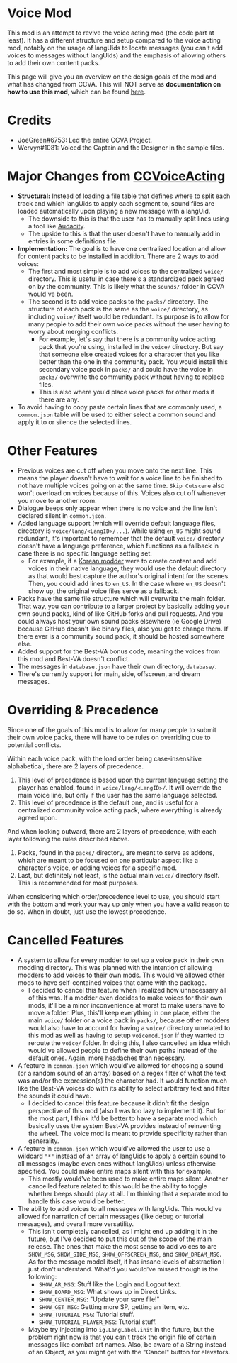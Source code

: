 # Voice Mod
This mod is an attempt to revive the voice acting mod (the code part at least). It has a different structure and setup compared to the voice acting mod, notably on the usage of langUids to locate messages (you can't add voices to messages without langUids) and the emphasis of allowing others to add their own content packs.

This page will give you an overview on the design goals of the mod and what has changed from CCVA. This will NOT serve as **documentation on how to use this mod**, which can be found [here](https://github.com/WatDuhHekBro/voice-mod/blob/master/Documentation.md).

# Credits
- JoeGreen#6753: Led the entire CCVA Project.
- Wervyn#1081: Voiced the Captain and the Designer in the sample files.

# Major Changes from [CCVoiceActing](https://github.com/CCDirectLink/CCVoiceacting)
- **Structural:** Instead of loading a file table that defines where to split each track and which langUids to apply each segment to, sound files are loaded automatically upon playing a new message with a langUid.
	- The downside to this is that the user has to manually split lines using a tool like [Audacity](https://www.audacityteam.org/).
	- The upside to this is that the user doesn't have to manually add in entries in some definitions file.
- **Implementation:** The goal is to have one centralized location and allow for content packs to be installed in addition. There are 2 ways to add voices:
	- The first and most simple is to add voices to the centralized `voice/` directory. This is useful in case there's a standardized pack agreed on by the community. This is likely what the `sounds/` folder in CCVA would've been.
	- The second is to add voice packs to the `packs/` directory. The structure of each pack is the same as the `voice/` directory, as including `voice/` itself would be redundant. Its purpose is to allow for many people to add their own voice packs without the user having to worry about merging conflicts.
		- For example, let's say that there is a community voice acting pack that you're using, installed in the `voice/` directory. But say that someone else created voices for a character that you like better than the one in the community pack. You would install this secondary voice pack in `packs/` and could have the voice in `packs/` overwrite the community pack without having to replace files.
		- This is also where you'd place voice packs for other mods if there are any.
- To avoid having to copy paste certain lines that are commonly used, a `common.json` table will be used to either select a common sound and apply it to or silence the selected lines.

# Other Features
- Previous voices are cut off when you move onto the next line. This means the player doesn't have to wait for a voice line to be finished to not have multiple voices going on at the same time. `Skip Cutscene` also won't overload on voices because of this. Voices also cut off whenever you move to another room.
- Dialogue beeps only appear when there is no voice and the line isn't declared silent in `common.json`.
- Added language support (which will override default language files, directory is `voice/lang/<LangID>/...`). While using `en_US` might sound redundant, it's important to remember that the default `voice/` directory doesn't have a language preference, which functions as a fallback in case there is no specific language setting set.
	- For example, if a [Korean modder](https://github.com/2hh8899) were to create content and add voices in their native language, they would use the default directory as that would best capture the author's original intent for the scenes. Then, you could add lines to `en_US`. In the case where `en_US` doesn't show up, the original voice files serve as a fallback.
- Packs have the same file structure which will overwrite the main folder. That way, you can contribute to a larger project by basically adding your own sound packs, kind of like GitHub forks and pull requests. And you could always host your own sound packs elsewhere (ie Google Drive) because GitHub doesn't like binary files, also you get to change them. If there ever is a community sound pack, it should be hosted somewhere else.
- Added support for the Best-VA bonus code, meaning the voices from this mod and Best-VA doesn't conflict.
- The messages in `database.json` have their own directory, `database/`.
- There's currently support for main, side, offscreen, and dream messages.

# Overriding & Precedence
Since one of the goals of this mod is to allow for many people to submit their own voice packs, there will have to be rules on overriding due to potential conflicts.

Within each voice pack, with the load order being case-insensitive alphabetical, there are 2 layers of precedence.
1. This level of precedence is based upon the current language setting the player has enabled, found in `voice/lang/<LangID>/`. It will override the main voice line, but only if the user has the same language selected.
2. This level of precedence is the default one, and is useful for a centralized community voice acting pack, where everything is already agreed upon.

And when looking outward, there are 2 layers of precedence, with each layer following the rules described above.
1. Packs, found in the `packs/` directory, are meant to serve as addons, which are meant to be focused on one particular aspect like a character's voice, or adding voices for a specific mod.
2. Last, but definitely not least, is the actual main `voice/` directory itself. This is recommended for most purposes.

When considering which order/precedence level to use, you should start with the bottom and work your way up only when you have a valid reason to do so. When in doubt, just use the lowest precedence.

# Cancelled Features
- A system to allow for every modder to set up a voice pack in their own modding directory. This was planned with the intention of allowing modders to add voices to their own mods. This would've allowed other mods to have self-contained voices that came with the package.
	- I decided to cancel this feature when I realized how unnecessary all of this was. If a modder even decides to make voices for their own mods, it'll be a minor inconvenience at worst to make users have to move a folder. Plus, this'll keep everything in one place, either the main `voice/` folder or a voice pack in `packs/`, because other modders would also have to account for having a `voice/` directory unrelated to this mod as well as having to setup `voicemod.json` if they wanted to reroute the `voice/` folder. In doing this, I also cancelled an idea which would've allowed people to define their own paths instead of the default ones. Again, more headaches than necessary.
- A feature in `common.json` which would've allowed for choosing a sound (or a random sound of an array) based on a regex filter of what the text was and/or the expression(s) the character had. It would function much like the Best-VA voices do with its ability to select arbitrary text and filter the sounds it could have.
	- I decided to cancel this feature because it didn't fit the design perspective of this mod (also I was too lazy to implement it). But for the most part, I think it'd be better to have a separate mod which basically uses the system Best-VA provides instead of reinventing the wheel. The voice mod is meant to provide specificity rather than generality.
- A feature in `common.json` which would've allowed the user to use a wildcard `"*"` instead of an array of langUids to apply a certain sound to all messages (maybe even ones without langUids) unless otherwise specified. You could make entire maps silent with this for example.
	- This mostly would've been used to make entire maps silent. Another cancelled feature related to this would be the ability to toggle whether beeps should play at all. I'm thinking that a separate mod to handle this case would be better.
- The ability to add voices to all messages with langUids. This would've allowed for narration of certain messages (like debug or tutorial messages), and overall more versatility.
	- This isn't completely cancelled, as I might end up adding it in the future, but I've decided to put this out of the scope of the main release. The ones that make the most sense to add voices to are `SHOW_MSG`, `SHOW_SIDE_MSG`, `SHOW_OFFSCREEN_MSG`, and `SHOW_DREAM_MSG`. As for the message model itself, it has insane levels of abstraction I just don't understand. What'd you would've missed though is the following:
		- `SHOW_AR_MSG`: Stuff like the Login and Logout text.
		- `SHOW_BOARD_MSG`: What shows up in Direct Links.
		- `SHOW_CENTER_MSG`: "Update your save file!"
		- `SHOW_GET_MSG`: Getting more SP, getting an item, etc.
		- `SHOW_TUTORIAL_MSG`: Tutorial stuff.
		- `SHOW_TUTORIAL_PLAYER_MSG`: Tutorial stuff.
	- Maybe try injecting into `ig.LangLabel.init` in the future, but the problem right now is that you can't track the origin file of certain messages like combat art names. Also, be aware of a String instead of an Object, as you might get with the "Cancel" button for elevators.